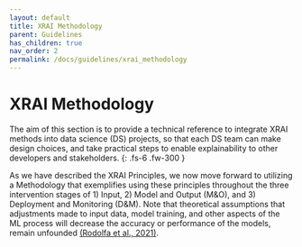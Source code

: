 ```yaml
---
layout: default
title: XRAI Methodology
parent: Guidelines
has_children: true
nav_order: 2
permalink: /docs/guidelines/xrai_methodology
---
```


# XRAI Methodology
The aim of this section is to provide a technical reference to integrate XRAI methods into data science (DS) projects, so that each DS team can make design choices, and take practical steps to enable explainability to other developers and stakeholders. 
{: .fs-6 .fw-300 }

As we have described the XRAI Principles, we now move forward to utilizing a Methodology that exemplifies using these principles throughout the three intervention stages of 1) Input, 2) Model and Output (M&O), and 3) Deployment and Monitoring (D&M). Note that theoretical assumptions that adjustments made to input data, model training, and other aspects of the ML process will decrease the accuracy or performance of the models, remain unfounded [(Rodolfa et al., 2021)](https://www.nature.com/articles/s42256-021-00396-x).